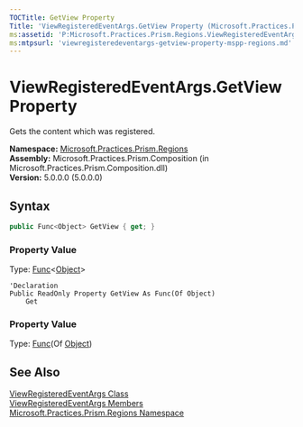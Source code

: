 ```yaml
---
TOCTitle: GetView Property
Title: 'ViewRegisteredEventArgs.GetView Property (Microsoft.Practices.Prism.Regions)'
ms:assetid: 'P:Microsoft.Practices.Prism.Regions.ViewRegisteredEventArgs.GetView'
ms:mtpsurl: 'viewregisteredeventargs-getview-property-mspp-regions.md'
---
```



# ViewRegisteredEventArgs.GetView Property

Gets the content which was registered.

**Namespace:** [Microsoft.Practices.Prism.Regions](/patterns-practices/reference/mspp-regions-namespace)  
**Assembly:** Microsoft.Practices.Prism.Composition (in Microsoft.Practices.Prism.Composition.dll)  
**Version:** 5.0.0.0 (5.0.0.0)

## Syntax
```C#
public Func<Object> GetView { get; }
```

### Property Value

Type: [Func](http://msdn.microsoft.com/en-us/library/bb534960)&lt;[Object](http://msdn.microsoft.com/en-us/library/e5kfa45b)&gt;

```VB
'Declaration
Public ReadOnly Property GetView As Func(Of Object)
	Get
```
### Property Value

Type: [Func](http://msdn.microsoft.com/en-us/library/bb534960)(Of [Object](http://msdn.microsoft.com/en-us/library/e5kfa45b))

## See Also

[ViewRegisteredEventArgs Class](/patterns-practices/reference/viewregisteredeventargs-class-mspp-regions)  
[ViewRegisteredEventArgs Members](/patterns-practices/reference/viewregisteredeventargs-members-mspp-regions)  
[Microsoft.Practices.Prism.Regions Namespace](/patterns-practices/reference/mspp-regions-namespace)  